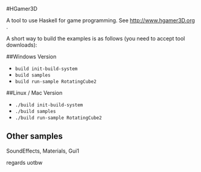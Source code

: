 #HGamer3D

A tool to use Haskell for game programming. See http://www.hgamer3D.org .

A short way to build the examples is as follows (you need to accept tool downloads):

##Windows Version

- `build init-build-system` 
- `build samples`
- `build run-sample RotatingCube2`

##Linux / Mac Version

- `./build init-build-system`
- `./build samples`
- `./build run-sample RotatingCube2`

## Other samples

SoundEffects, Materials, Gui1


regards
uotbw

